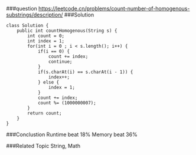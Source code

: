 ###question
https://leetcode.cn/problems/count-number-of-homogenous-substrings/description/
###Solution
```
class Solution {
    public int countHomogenous(String s) {
        int count = 0;
        int index = 1;
        for(int i = 0 ; i < s.length(); i++) {
            if(i == 0) {
                count += index;
                continue;
            }
            if(s.charAt(i) == s.charAt(i - 1)) {
                index++;
            } else {
                index = 1;
            }
            count += index;
            count %= (1000000007);
        }
        return count;
    }
}
```


###Conclustion
Runtime beat 18%
Memory beat 36%

###Related Topic
String, Math